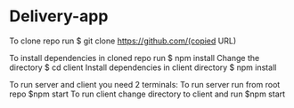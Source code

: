 # Delivery-app

To clone repo run $ git clone https://github.com/(copied URL)

To install dependencies in cloned repo run $ npm install 
Change the directory $ cd client
Install dependencies in client directory $ npm install 

To run server and client you need 2 terminals:
To run server run from root repo $npm start
To run client change directory to client and run $npm start
